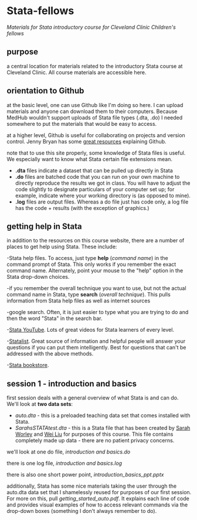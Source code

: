 # Stata-fellows

*Materials for Stata introductory course for Cleveland Clinic Children's fellows*

## purpose

a central location for materials related to the introductory Stata course at Cleveland Clinic. All course materials are accessible here. 

## orientation to Github

at the basic level, one can use Github like I'm doing so here. I can upload materials and anyone can download them to their computers. Because MedHub wouldn't support uploads of Stata file types (.dta, .do) I needed somewhere to put the materials that would be easy to access. 

at a higher level, Github is useful for collaborating on projects and version control. Jenny Bryan has some [great resources](https://pages.github.com/) explaining Github. 

note that to use this site properly, some knowledge of Stata files is useful. We especially want to know what Stata certain file extensions mean. 

- **.dta** files indicate a dataset that can be pulled up directly in Stata
- **.do** files are batched code that you can run on your own machine to directly reproduce the results we got in class. You will have to adjust the code slightly to designate particulars of your computer set up; for example, indicate where your working directory is (as opposed to mine).
- **.log** files are output files. Whereas a do file just has code only, a log file has the code + results (with the exception of graphics.)

## getting help in Stata

in addition to the resources on this course website, there are a number of places to get help using Stata. These include:

-Stata help files. To access, just type **help** (*command name*) in the command prompt of Stata. This only works if you remember the exact command name. Alternately, point your mouse to the "help" option in the Stata drop-down choices.

-if you remember the overall technique you want to use, but not the actual command name in Stata, type **search** (*overall technique*). This pulls information from Stata help files as well as internet sources

-google search. Often, it is just easier to type what you are trying to do and then the word "Stata" in the search bar. 

-[Stata YouTube](https://www.youtube.com/@statacorp). Lots of great videos for Stata learners of every level. 

-[Statalist](https://www.statalist.org/). Great source of information and helpful people will answer your questions if you can put them intelligently. Best for questions that can't be addressed with the above methods. 

-[Stata bookstore](https://www.stata.com/bookstore/).

 
## session 1 - introduction and basics

first session deals with a general overview of what Stata is and can do. We'll look at **two data sets**:

- *auto.dta* - this is a preloaded teaching data set that comes installed with Stata.
- *SarahsSTATAtest.dta* - this is a Stata file that has been created by [Sarah Worley](https://www.linkedin.com/in/sarah-worley-bba82816/) and [Wei Liu](https://www.linkedin.com/in/wei-liu-2ab97b156/) for purposes of this course. This file contains completely made up data - there are no patient privacy concerns. 

we'll look at one do file, *introduction and basics.do*

there is one log file, *introduction and basics.log*

there is also one short power point, *introduction_basics_ppt.pptx*

additionally, Stata has some nice materials taking the user through the auto.dta data set that I shamelessly reused for purposes of our first session. For more on this, pull *getting_started_auto.pdf*. It explains each line of code and provides visual examples of how to access relevant commands via the drop-down boxes (something I don't always remember to do). 


